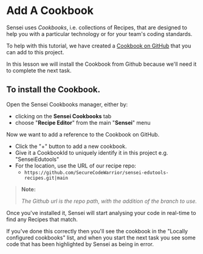 # Add A Cookbook

Sensei uses _Cookbooks_, i.e. collections of Recipes, that are designed to help you with a particular technology or for your team's coding standards.

To help with this tutorial, we have created a [Cookbook on GitHub](https://github.com/SecureCodeWarrior/sensei-edutools-recipes) that you can add to this project.

In this lesson we will install the Cookbook from Github because we'll need it to complete the next task.

## To install the Cookbook.

Open the Sensei Cookbooks manager, either by:

- clicking on the **Sensei Cookbooks** tab
- choose "**Recipe Editor**" from the main "**Sensei**" menu

Now we want to add a reference to the Cookbook on GitHub.

- Click the "+" button to add a new cookbook.
- Give it a CookbookId to uniquely identify it in this project e.g. "SenseiEdutools"
- For the location, use the URL of our recipe repo:
    - `https://github.com/SecureCodeWarrior/sensei-edutools-recipes.git|main`
  
> **Note:**
> 
> _The Github url is the repo path, with the addition of the branch to use._
  
Once you've installed it, Sensei will start analysing your code in real-time to find any Recipes that match.

If you've done this correctly then you'll see the cookbook in the "Locally configured cookbooks" list, and when you start the next task you see some code that has been highlighted by Sensei as being in error.

